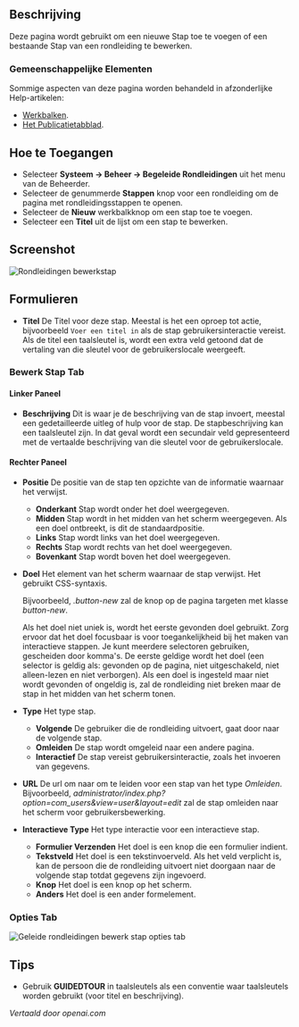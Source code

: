 <!-- Filename: Help4.x:Guided_Tours:_New_or_Edit_Step  / Display title: Gidsen: Stap Bewerken -->

## Beschrijving

Deze pagina wordt gebruikt om een nieuwe Stap toe te voegen of een bestaande Stap van een rondleiding te bewerken.

### Gemeenschappelijke Elementen

Sommige aspecten van deze pagina worden behandeld in afzonderlijke Help-artikelen:

* [Werkbalken](jdocmanual?article=help/common-elements/toolbars).
* [Het Publicatietabblad](jdocmanual?article=help/common-elements/edit-publishing).

## Hoe te Toegangen

- Selecteer **Systeem -> Beheer -> Begeleide Rondleidingen** uit het menu van de Beheerder.
- Selecteer de genummerde **Stappen** knop voor een rondleiding om de pagina met rondleidingsstappen te openen.
- Selecteer de **Nieuw** werkbalkknop om een stap toe te voegen.
- Selecteer een **Titel** uit de lijst om een stap te bewerken.

## Screenshot

![Rondleidingen bewerkstap](../../../nl/images/guided-tours/guided-tours-edit-step.png)

## Formulieren

- **Titel** De Titel voor deze stap. Meestal is het een oproep tot actie, bijvoorbeeld `Voer een titel in` als de stap gebruikersinteractie vereist. Als de titel een taalsleutel is, wordt een extra veld getoond dat de vertaling van die sleutel voor de gebruikerslocale weergeeft.

### Bewerk Stap Tab

#### Linker Paneel

- **Beschrijving** Dit is waar je de beschrijving van de stap invoert, meestal een gedetailleerde uitleg of hulp voor de stap. De stapbeschrijving kan een taalsleutel zijn. In dat geval wordt een secundair veld gepresenteerd met de vertaalde beschrijving van die sleutel voor de gebruikerslocale.

#### Rechter Paneel

- **Positie** De positie van de stap ten opzichte van de informatie waarnaar het verwijst.
  - **Onderkant** Stap wordt onder het doel weergegeven.
  - **Midden** Stap wordt in het midden van het scherm weergegeven. Als een doel ontbreekt, is dit de standaardpositie.
  - **Links** Stap wordt links van het doel weergegeven.
  - **Rechts** Stap wordt rechts van het doel weergegeven.
  - **Bovenkant** Stap wordt boven het doel weergegeven.
- **Doel** Het element van het scherm waarnaar de stap verwijst. Het gebruikt CSS-syntaxis.

  Bijvoorbeeld, *.button-new* zal de knop op de pagina targeten met klasse *button-new*.

  Als het doel niet uniek is, wordt het eerste gevonden doel gebruikt. Zorg ervoor dat het doel focusbaar is voor toegankelijkheid bij het maken van interactieve stappen. Je kunt meerdere selectoren gebruiken, gescheiden door komma's. De eerste geldige wordt het doel (een selector is geldig als: gevonden op de pagina, niet uitgeschakeld, niet alleen-lezen en niet verborgen). Als een doel is ingesteld maar niet wordt gevonden of ongeldig is, zal de rondleiding niet breken maar de stap in het midden van het scherm tonen.
- **Type** Het type stap.
  - **Volgende** De gebruiker die de rondleiding uitvoert, gaat door naar de volgende stap.
  - **Omleiden** De stap wordt omgeleid naar een andere pagina.
  - **Interactief** De stap vereist gebruikersinteractie, zoals het invoeren van gegevens.
- **URL** De url om naar om te leiden voor een stap van het type *Omleiden*. Bijvoorbeeld, *administrator/index.php?option=com_users&view=user&layout=edit* zal de stap omleiden naar het scherm voor gebruikersbewerking.
- **Interactieve Type** Het type interactie voor een interactieve stap.
  - **Formulier Verzenden** Het doel is een knop die een formulier indient.
  - **Tekstveld** Het doel is een tekstinvoerveld. Als het veld verplicht is, kan de persoon die de rondleiding uitvoert niet doorgaan naar de volgende stap totdat gegevens zijn ingevoerd.
  - **Knop** Het doel is een knop op het scherm.
  - **Anders** Het doel is een ander formelement.

### Opties Tab

![Geleide rondleidingen bewerk stap opties tab](../../../nl/images/guided-tours/guided-tours-edit-step-options-tab.png)

## Tips

- Gebruik **GUIDEDTOUR** in taalsleutels als een conventie waar taalsleutels worden gebruikt (voor titel en beschrijving).

*Vertaald door openai.com*

